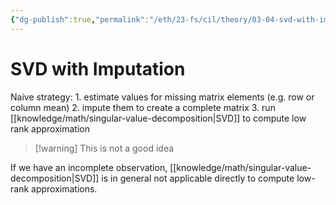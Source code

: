 ```yaml
---
{"dg-publish":true,"permalink":"/eth/23-fs/cil/theory/03-04-svd-with-imputation/","tags":["eth/cil/theory"],"created":"","updated":""}
---
```


# SVD with Imputation
Naive strategy:
	1. estimate values for missing matrix elements (e.g. row or column mean)
	2. impute them to create a complete matrix
	3. run [[knowledge/math/singular-value-decomposition\|SVD]] to compute low rank approximation

>[!warning] This is not a good idea

If we have an incomplete observation, [[knowledge/math/singular-value-decomposition\|SVD]] is in general not applicable directly to compute low-rank approximations.
